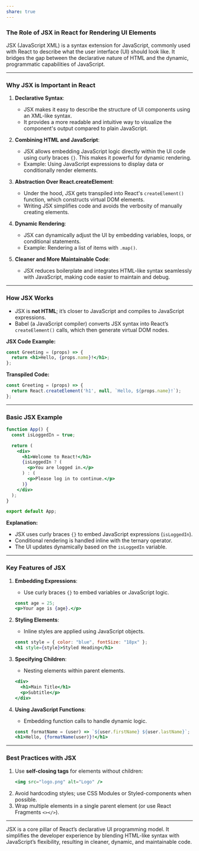 ```yaml
---
share: true
---
```


### **The Role of JSX in React for Rendering UI Elements**

JSX (JavaScript XML) is a syntax extension for JavaScript, commonly used with React to describe what the user interface (UI) should look like. It bridges the gap between the declarative nature of HTML and the dynamic, programmatic capabilities of JavaScript.

---

### **Why JSX is Important in React**
1. **Declarative Syntax**:
   - JSX makes it easy to describe the structure of UI components using an XML-like syntax.
   - It provides a more readable and intuitive way to visualize the component's output compared to plain JavaScript.

2. **Combining HTML and JavaScript**:
   - JSX allows embedding JavaScript logic directly within the UI code using curly braces `{}`. This makes it powerful for dynamic rendering.
   - Example: Using JavaScript expressions to display data or conditionally render elements.

3. **Abstraction Over React.createElement**:
   - Under the hood, JSX gets transpiled into React's `createElement()` function, which constructs virtual DOM elements.
   - Writing JSX simplifies code and avoids the verbosity of manually creating elements.

4. **Dynamic Rendering**:
   - JSX can dynamically adjust the UI by embedding variables, loops, or conditional statements.
   - Example: Rendering a list of items with `.map()`.

5. **Cleaner and More Maintainable Code**:
   - JSX reduces boilerplate and integrates HTML-like syntax seamlessly with JavaScript, making code easier to maintain and debug.

---

### **How JSX Works**
- JSX is **not HTML**; it’s closer to JavaScript and compiles to JavaScript expressions.
- Babel (a JavaScript compiler) converts JSX syntax into React’s `createElement()` calls, which then generate virtual DOM nodes.

**JSX Code Example:**
```jsx
const Greeting = (props) => {
  return <h1>Hello, {props.name}!</h1>;
};
```

**Transpiled Code:**
```javascript
const Greeting = (props) => {
  return React.createElement('h1', null, `Hello, ${props.name}!`);
};
```

---

### **Basic JSX Example**

```jsx
function App() {
  const isLoggedIn = true;

  return (
    <div>
      <h1>Welcome to React!</h1>
      {isLoggedIn ? (
        <p>You are logged in.</p>
      ) : (
        <p>Please log in to continue.</p>
      )}
    </div>
  );
}

export default App;
```

**Explanation:**
- JSX uses curly braces `{}` to embed JavaScript expressions (`isLoggedIn`).
- Conditional rendering is handled inline with the ternary operator.
- The UI updates dynamically based on the `isLoggedIn` variable.

---

### **Key Features of JSX**
1. **Embedding Expressions**:
   - Use curly braces `{}` to embed variables or JavaScript logic.
   ```jsx
   const age = 25;
   <p>Your age is {age}.</p>
   ```

2. **Styling Elements**:
   - Inline styles are applied using JavaScript objects.
   ```jsx
   const style = { color: "blue", fontSize: "18px" };
   <h1 style={style}>Styled Heading</h1>
   ```

3. **Specifying Children**:
   - Nesting elements within parent elements.
   ```jsx
   <div>
     <h1>Main Title</h1>
     <p>Subtitle</p>
   </div>
   ```

4. **Using JavaScript Functions**:
   - Embedding function calls to handle dynamic logic.
   ```jsx
   const formatName = (user) => `${user.firstName} ${user.lastName}`;
   <h1>Hello, {formatName(user)}!</h1>
   ```

---

### **Best Practices with JSX**
1. Use **self-closing tags** for elements without children:
   ```jsx
   <img src="logo.png" alt="Logo" />
   ```
2. Avoid hardcoding styles; use CSS Modules or Styled-components when possible.
3. Wrap multiple elements in a single parent element (or use React Fragments `<></>`).

---

JSX is a core pillar of React’s declarative UI programming model. It simplifies the developer experience by blending HTML-like syntax with JavaScript’s flexibility, resulting in cleaner, dynamic, and maintainable code.
